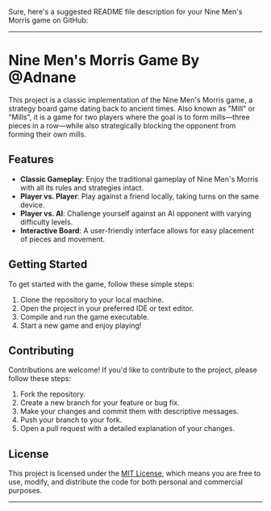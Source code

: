Sure, here's a suggested README file description for your Nine Men's Morris game on GitHub:

---

# Nine Men's Morris Game By @Adnane

This project is a classic implementation of the Nine Men's Morris game, a strategy board game dating back to ancient times. Also known as "Mill" or "Mills", it is a game for two players where the goal is to form mills—three pieces in a row—while also strategically blocking the opponent from forming their own mills.

## Features

- **Classic Gameplay**: Enjoy the traditional gameplay of Nine Men's Morris with all its rules and strategies intact.
- **Player vs. Player**: Play against a friend locally, taking turns on the same device.
- **Player vs. AI**: Challenge yourself against an AI opponent with varying difficulty levels.
- **Interactive Board**: A user-friendly interface allows for easy placement of pieces and movement.

## Getting Started

To get started with the game, follow these simple steps:

1. Clone the repository to your local machine.
2. Open the project in your preferred IDE or text editor.
3. Compile and run the game executable.
4. Start a new game and enjoy playing!

## Contributing

Contributions are welcome! If you'd like to contribute to the project, please follow these steps:

1. Fork the repository.
2. Create a new branch for your feature or bug fix.
3. Make your changes and commit them with descriptive messages.
4. Push your branch to your fork.
5. Open a pull request with a detailed explanation of your changes.

## License

This project is licensed under the [MIT License](LICENSE), which means you are free to use, modify, and distribute the code for both personal and commercial purposes.

---
